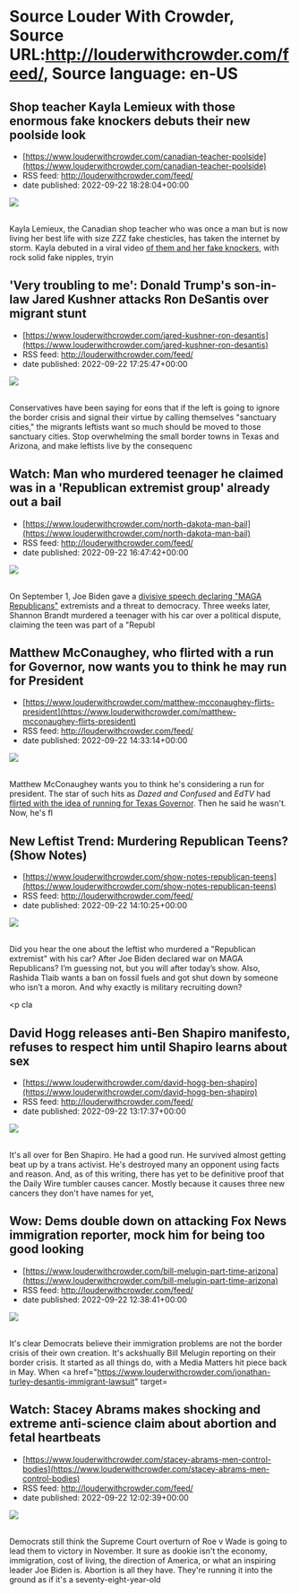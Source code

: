 # Source Louder With Crowder, Source URL:http://louderwithcrowder.com/feed/, Source language: en-US

## Shop teacher Kayla Lemieux with those enormous fake knockers debuts their new poolside look
 - [https://www.louderwithcrowder.com/canadian-teacher-poolside](https://www.louderwithcrowder.com/canadian-teacher-poolside)
 - RSS feed: http://louderwithcrowder.com/feed/
 - date published: 2022-09-22 18:28:04+00:00

<img src="https://www.louderwithcrowder.com/media-library/image.png?id=31802988&amp;width=1245&amp;height=700&amp;coordinates=0%2C118%2C0%2C0" /><br /><br /><p>
	Kayla Lemieux, the Canadian shop teacher who was once a man but is now living her best life with size ZZZ fake chesticles, has taken the internet by storm. Kayla debuted in a viral video <a href="https://www.louderwithcrowder.com/shop-teacher-ontario" target="_blank">of them and her fake knockers</a>, with rock solid fake nipples, tryin

## 'Very troubling to me': Donald Trump's son-in-law Jared Kushner attacks Ron DeSantis over migrant stunt
 - [https://www.louderwithcrowder.com/jared-kushner-ron-desantis](https://www.louderwithcrowder.com/jared-kushner-ron-desantis)
 - RSS feed: http://louderwithcrowder.com/feed/
 - date published: 2022-09-22 17:25:47+00:00

<img src="https://www.louderwithcrowder.com/media-library/image.png?id=31802702&amp;width=1200&amp;height=800&amp;coordinates=24%2C0%2C0%2C0" /><br /><br /><p>Conservatives have been saying for eons that if the left is going to ignore the border crisis and signal their virtue by calling themselves "sanctuary cities," the migrants leftists want so much should be moved to those sanctuary cities. Stop overwhelming the small border towns in Texas and Arizona, and make leftists live by the consequenc

## Watch: Man who murdered teenager he claimed was in a 'Republican extremist group' already out a bail
 - [https://www.louderwithcrowder.com/north-dakota-man-bail](https://www.louderwithcrowder.com/north-dakota-man-bail)
 - RSS feed: http://louderwithcrowder.com/feed/
 - date published: 2022-09-22 16:47:42+00:00

<img src="https://www.louderwithcrowder.com/media-library/image.png?id=31793459&amp;width=1200&amp;height=800&amp;coordinates=24%2C0%2C0%2C0" /><br /><br /><p>On September 1, Joe Biden gave a <a href="https://www.louderwithcrowder.com/joe-biden-unaired-60-minutes" target="_blank">divisive speech declaring "MAGA Republicans"</a> extremists and a threat to democracy. Three weeks later, Shannon Brandt murdered a teenager with his car over a political dispute, claiming the teen was part of a "Republ

## Matthew McConaughey, who flirted with a run for Governor, now wants you to think he may run for President
 - [https://www.louderwithcrowder.com/matthew-mcconaughey-flirts-president](https://www.louderwithcrowder.com/matthew-mcconaughey-flirts-president)
 - RSS feed: http://louderwithcrowder.com/feed/
 - date published: 2022-09-22 14:33:14+00:00

<img src="https://www.louderwithcrowder.com/media-library/image.jpg?id=31801880&amp;width=1245&amp;height=700&amp;coordinates=0%2C69%2C0%2C49" /><br /><br /><p>Matthew McConaughey wants you to think he's considering a run for president. The star of such hits as <em>Dazed and Confused</em> and <em>EdTV</em> had <a href="https://www.louderwithcrowder.com/texas-governor-matthew-mcconaughey" target="_blank">flirted with the idea of running for Texas Governor</a>. Then he said he wasn't. Now, he's fl

## New Leftist Trend: Murdering Republican Teens? (Show Notes)
 - [https://www.louderwithcrowder.com/show-notes-republican-teens](https://www.louderwithcrowder.com/show-notes-republican-teens)
 - RSS feed: http://louderwithcrowder.com/feed/
 - date published: 2022-09-22 14:10:25+00:00

<img src="https://www.louderwithcrowder.com/media-library/image.jpg?id=31801894&amp;width=1245&amp;height=700&amp;coordinates=0%2C0%2C0%2C1" /><br /><br /><p>Did you hear the one about the leftist who murdered a "Republican extremist" with his car? After Joe Biden declared war on MAGA Republicans? I’m guessing not, but you will after today’s show. Also, Rashida Tlaib wants a ban on fossil fuels and got shut down by someone who isn’t a moron. And why exactly is military recruiting down?</p><p cla

## David Hogg releases anti-Ben Shapiro manifesto, refuses to respect him until Shapiro learns about sex
 - [https://www.louderwithcrowder.com/david-hogg-ben-shapiro](https://www.louderwithcrowder.com/david-hogg-ben-shapiro)
 - RSS feed: http://louderwithcrowder.com/feed/
 - date published: 2022-09-22 13:17:37+00:00

<img src="https://www.louderwithcrowder.com/media-library/image.png?id=31801521&amp;width=1245&amp;height=700&amp;coordinates=0%2C0%2C0%2C118" /><br /><br /><p>It's all over for Ben Shapiro. He had a good run. He survived almost getting beat up by a trans activist. He's destroyed many an opponent using facts and reason. And, as of this writing, there has yet to be definitive proof that the Daily Wire tumbler causes cancer. Mostly because it causes three new cancers they don't have names for yet,

## Wow: Dems double down on attacking Fox News immigration reporter, mock him for being too good looking
 - [https://www.louderwithcrowder.com/bill-melugin-part-time-arizona](https://www.louderwithcrowder.com/bill-melugin-part-time-arizona)
 - RSS feed: http://louderwithcrowder.com/feed/
 - date published: 2022-09-22 12:38:41+00:00

<img src="https://www.louderwithcrowder.com/media-library/image.jpg?id=31801418&amp;width=1245&amp;height=700&amp;coordinates=0%2C59%2C0%2C59" /><br /><br /><p>It's clear Democrats believe their immigration problems are not the border crisis of their own creation. It's ackshually Bill Melugin reporting on their border crisis. It started as all things do, with a Media Matters hit piece back in May. When <a href="https://www.louderwithcrowder.com/jonathan-turley-desantis-immigrant-lawsuit" target=

## Watch: Stacey Abrams makes shocking and extreme anti-science claim about abortion and fetal heartbeats
 - [https://www.louderwithcrowder.com/stacey-abrams-men-control-bodies](https://www.louderwithcrowder.com/stacey-abrams-men-control-bodies)
 - RSS feed: http://louderwithcrowder.com/feed/
 - date published: 2022-09-22 12:02:39+00:00

<img src="https://www.louderwithcrowder.com/media-library/image.png?id=31801198&amp;width=1245&amp;height=700&amp;coordinates=0%2C70%2C0%2C50" /><br /><br /><p>Democrats still think the Supreme Court overturn of Roe v Wade is going to lead them to victory in November. It sure as dookie isn't the economy, immigration, cost of living, the direction of America, or what an inspiring leader Joe Biden is. Abortion is all they have. They're running it into the ground as if it's a seventy-eight-year-old
